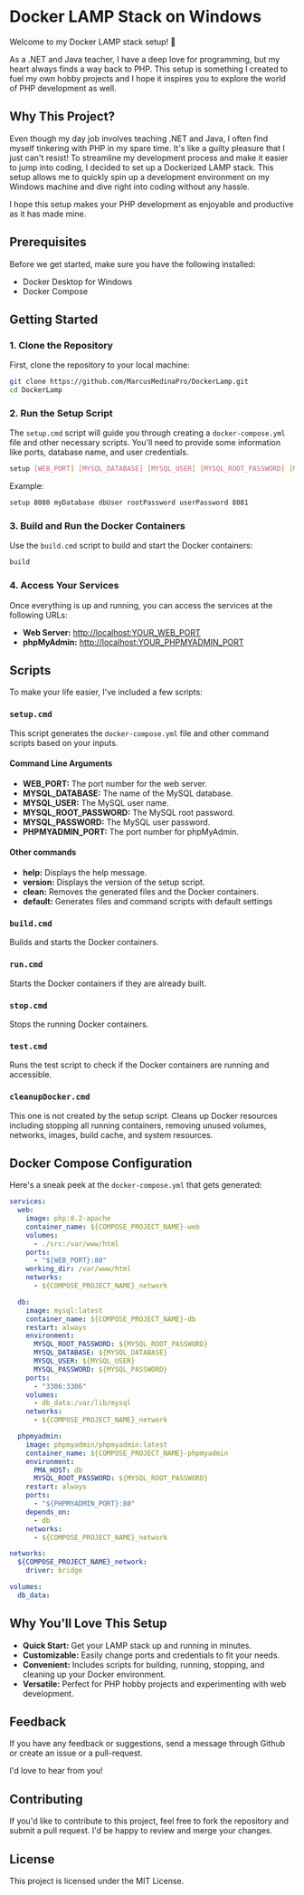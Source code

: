 # Docker LAMP Stack on Windows

Welcome to my Docker LAMP stack setup! 🎉

As a .NET and Java teacher, I have a deep love for programming, but my heart always finds a way back to PHP. This setup is something I created to fuel my own hobby projects and I hope it inspires you to explore the world of PHP development as well.

## Why This Project?

Even though my day job involves teaching .NET and Java, I often find myself tinkering with PHP in my spare time. It's like a guilty pleasure that I just can't resist! To streamline my development process and make it easier to jump into coding, I decided to set up a Dockerized LAMP stack. This setup allows me to quickly spin up a development environment on my Windows machine and dive right into coding without any hassle.

I hope this setup makes your PHP development as enjoyable and productive as it has made mine. 

## Prerequisites

Before we get started, make sure you have the following installed:

- Docker Desktop for Windows
- Docker Compose

## Getting Started

### 1. Clone the Repository

First, clone the repository to your local machine:

```sh
git clone https://github.com/MarcusMedinaPro/DockerLamp.git
cd DockerLamp
```

### 2. Run the Setup Script

The `setup.cmd` script will guide you through creating a `docker-compose.yml` file and other necessary scripts. You'll need to provide some information like ports, database name, and user credentials.

```sh
setup [WEB_PORT] [MYSQL_DATABASE] [MYSQL_USER] [MYSQL_ROOT_PASSWORD] [MYSQL_PASSWORD] [PHPMYADMIN_PORT]
```

Example:

```sh
setup 8080 myDatabase dbUser rootPassword userPassword 8081
```

### 3. Build and Run the Docker Containers

Use the `build.cmd` script to build and start the Docker containers:

```sh
build
```

### 4. Access Your Services

Once everything is up and running, you can access the services at the following URLs:

- **Web Server:** [http://localhost:YOUR_WEB_PORT](http://localhost:YOUR_WEB_PORT)
- **phpMyAdmin:** [http://localhost:YOUR_PHPMYADMIN_PORT](http://localhost:YOUR_PHPMYADMIN_PORT)

## Scripts

To make your life easier, I've included a few scripts:

### `setup.cmd`

This script generates the `docker-compose.yml` file and other command scripts based on your inputs.

#### Command Line Arguments

- **WEB_PORT:** The port number for the web server.
- **MYSQL_DATABASE:** The name of the MySQL database.
- **MYSQL_USER:** The MySQL user name.
- **MYSQL_ROOT_PASSWORD:** The MySQL root password.
- **MYSQL_PASSWORD:** The MySQL user password.
- **PHPMYADMIN_PORT:** The port number for phpMyAdmin.

#### Other commands

- **help:** Displays the help message.
- **version:** Displays the version of the setup script.
- **clean:** Removes the generated files and the Docker containers.
- **default:** Generates files and command scripts with default settings

### `build.cmd`

Builds and starts the Docker containers.

### `run.cmd`

Starts the Docker containers if they are already built.

### `stop.cmd`

Stops the running Docker containers.

### `test.cmd`

Runs the test script to check if the Docker containers are running and accessible.

### `cleanupDocker.cmd`

This one is not created by the setup script. Cleans up Docker resources including stopping all running containers, removing unused volumes, networks, images, build cache, and system resources.

## Docker Compose Configuration

Here's a sneak peek at the `docker-compose.yml` that gets generated:

```yaml
services:
  web:
    image: php:8.2-apache
    container_name: ${COMPOSE_PROJECT_NAME}-web
    volumes:
      - ./src:/var/www/html
    ports:
      - "${WEB_PORT}:80"
    working_dir: /var/www/html
    networks:
      - ${COMPOSE_PROJECT_NAME}_network

  db:
    image: mysql:latest
    container_name: ${COMPOSE_PROJECT_NAME}-db
    restart: always
    environment:
      MYSQL_ROOT_PASSWORD: ${MYSQL_ROOT_PASSWORD}
      MYSQL_DATABASE: ${MYSQL_DATABASE}
      MYSQL_USER: ${MYSQL_USER}
      MYSQL_PASSWORD: ${MYSQL_PASSWORD}
    ports:
      - "3306:3306"
    volumes:
      - db_data:/var/lib/mysql
    networks:
      - ${COMPOSE_PROJECT_NAME}_network

  phpmyadmin:
    image: phpmyadmin/phpmyadmin:latest
    container_name: ${COMPOSE_PROJECT_NAME}-phpmyadmin
    environment:
      PMA_HOST: db
      MYSQL_ROOT_PASSWORD: ${MYSQL_ROOT_PASSWORD}
    restart: always
    ports:
      - "${PHPMYADMIN_PORT}:80"
    depends_on:
      - db
    networks:
      - ${COMPOSE_PROJECT_NAME}_network

networks:
  ${COMPOSE_PROJECT_NAME}_network:
    driver: bridge

volumes:
  db_data:
```

## Why You'll Love This Setup

- **Quick Start:** Get your LAMP stack up and running in minutes.
- **Customizable:** Easily change ports and credentials to fit your needs.
- **Convenient:** Includes scripts for building, running, stopping, and cleaning up your Docker environment.
- **Versatile:** Perfect for PHP hobby projects and experimenting with web development.

## Feedback

If you have any feedback or suggestions, send a message through Github or create an issue or a pull-request. 

I'd love to hear from you!

## Contributing

If you'd like to contribute to this project, feel free to fork the repository and submit a pull request. I'd be happy to review and merge your changes.

## License

This project is licensed under the MIT License.
